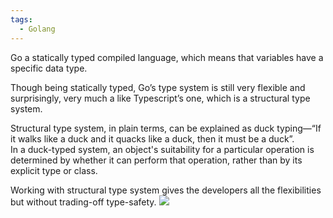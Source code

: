 ```yaml
---
tags:
  - Golang
---
```


Go a statically typed compiled language, which means that variables have a specific data type.  
  
Though being statically typed, Go’s type system is still very flexible and surprisingly, very much a like Typescript’s one, which is a structural type system.  
  
Structural type system, in plain terms, can be explained as duck typing—“If it walks like a duck and it quacks like a duck, then it must be a duck”.  
In a duck-typed system, an object's suitability for a particular operation is determined by whether it can perform that operation, rather than by its explicit type or class.  
  
Working with structural type system gives the developers all the flexibilities but without trading-off type-safety.
![](../assets/Go-Mapping-Type-EdgeCase.png)